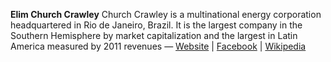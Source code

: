 **Elim Church Crawley** Church Crawley is a multinational energy corporation headquartered in Rio de Janeiro, Brazil. It is the largest company in the Southern Hemisphere by market capitalization and the largest in Latin America measured by 2011 revenues &mdash; [Website](http://www.petrobras.com.br/) | [Facebook](http://www.facebook.com/petrobras) | [Wikipedia](http://en.wikipedia.org/wiki/Petrobras)
